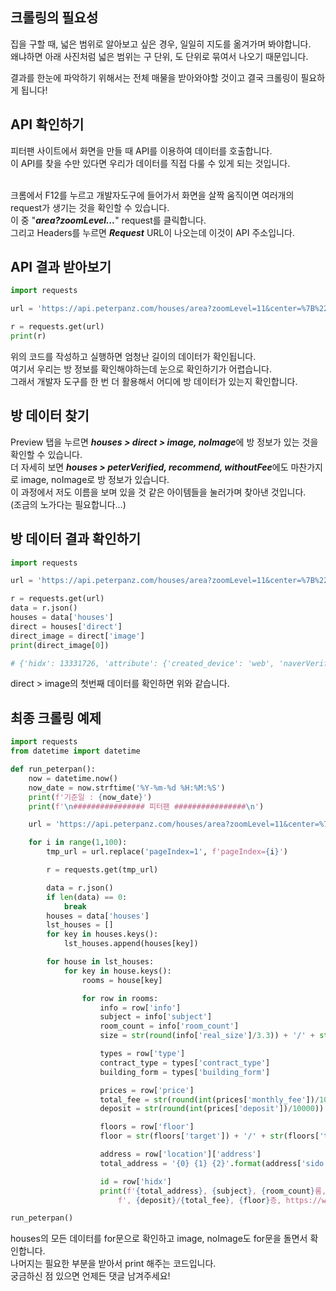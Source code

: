 <!-- [python/크롤링] 피터팬 매물 크롤링 by requests -->
## 크롤링의 필요성
집을 구할 때, 넓은 범위로 알아보고 싶은 경우, 일일히 지도를 옮겨가며 봐야합니다.  
왜냐하면 아래 사진처럼 넓은 범위는 구 단위, 도 단위로 묶여서 나오기 때문입니다.  
<!-- 이미지 -->
결과를 한눈에 파악하기 위해서는 전체 매물을 받아와야할 것이고 결국 크롤링이 필요하게 됩니다!

## API 확인하기
피터팬 사이트에서 화면을 만들 때 API를 이용하여 데이터를 호출합니다.  
이 API를 찾을 수만 있다면 우리가 데이터를 직접 다룰 수 있게 되는 것입니다.  
<br>

크롬에서 F12를 누르고 개발자도구에 들어가서 화면을 살짝 움직이면 여러개의 request가 생기는 것을 확인할 수 있습니다.  
이 중 "***area?zoomLevel...***" request를 클릭합니다.  
그리고 Headers를 누르면 ***Request*** URL이 나오는데 이것이 API 주소입니다.  
<!-- 동영상1 -->

## API 결과 받아보기
~~~python
import requests

url = 'https://api.peterpanz.com/houses/area?zoomLevel=11&center=%7B%22y%22:37.3759959,%22_lat%22:37.3759959,%22x%22:127.2317726,%22_lng%22:127.2317726%7D&dong=&gungu=&filter=latitude:37.1806704~37.570814%7C%7Clongitude:126.9416648~127.5218803%7C%7CcheckDeposit:999~50000000%7C%7CcheckMonth:999~1000000%7C%7CisManagerFee;%5B%22add%22%5D%7C%7CbuildingType;%5B%22%EB%B9%8C%EB%9D%BC/%EC%A3%BC%ED%83%9D%22,%22%EC%95%84%ED%8C%8C%ED%8A%B8%22,%22%EC%98%A4%ED%94%BC%EC%8A%A4%ED%85%94%22%5D%7C%7CcontractType;%5B%22%EC%9B%94%EC%84%B8%22%5D%7C%7CroomType;%5B%22%ED%88%AC%EB%A3%B8%22,%22%EC%93%B0%EB%A6%AC%EB%A3%B8%22%5D%7C%7CroomCount_etc;%5B%221%EC%B8%B5%20~%205%EC%B8%B5%22,%226%EC%B8%B5%20%EC%9D%B4%EC%83%81%22%5D%7C%7CrealSize;%5B%2211%ED%8F%89%20%EC%9D%B4%EC%83%81%22%5D&&pageSize=90&pageIndex=1'

r = requests.get(url)
print(r)
~~~

위의 코드를 작성하고 실행하면 엄청난 길이의 데이터가 확인됩니다.  
여기서 우리는 방 정보를 확인해야하는데 눈으로 확인하기가 어렵습니다.  
그래서 개발자 도구를 한 번 더 활용해서 어디에 방 데이터가 있는지 확인합니다.  

## 방 데이터 찾기
<!-- 동영상2 -->
Preview 탭을 누르면 ***houses > direct > image, noImage***에 방 정보가 있는 것을 확인할 수 있습니다.  
더 자세히 보면 ***houses > peterVerified, recommend, withoutFee***에도 마찬가지로 image, noImage로 방 정보가 있습니다.  
이 과정에서 저도 이름을 보며 있을 것 같은 아이템들을 눌러가며 찾아낸 것입니다.  
(조금의 노가다는 필요합니다...)  

## 방 데이터 결과 확인하기
~~~python
import requests

url = 'https://api.peterpanz.com/houses/area?zoomLevel=11&center=%7B%22y%22:37.3759959,%22_lat%22:37.3759959,%22x%22:127.2317726,%22_lng%22:127.2317726%7D&dong=&gungu=&filter=latitude:37.1806704~37.570814%7C%7Clongitude:126.9416648~127.5218803%7C%7CcheckDeposit:999~50000000%7C%7CcheckMonth:999~1000000%7C%7CisManagerFee;%5B%22add%22%5D%7C%7CbuildingType;%5B%22%EB%B9%8C%EB%9D%BC/%EC%A3%BC%ED%83%9D%22,%22%EC%95%84%ED%8C%8C%ED%8A%B8%22,%22%EC%98%A4%ED%94%BC%EC%8A%A4%ED%85%94%22%5D%7C%7CcontractType;%5B%22%EC%9B%94%EC%84%B8%22%5D%7C%7CroomType;%5B%22%ED%88%AC%EB%A3%B8%22,%22%EC%93%B0%EB%A6%AC%EB%A3%B8%22%5D%7C%7CroomCount_etc;%5B%221%EC%B8%B5%20~%205%EC%B8%B5%22,%226%EC%B8%B5%20%EC%9D%B4%EC%83%81%22%5D%7C%7CrealSize;%5B%2211%ED%8F%89%20%EC%9D%B4%EC%83%81%22%5D&&pageSize=90&pageIndex=1'

r = requests.get(url)
data = r.json()
houses = data['houses']
direct = houses['direct']
direct_image = direct['image']
print(direct_image[0])

# {'hidx': 13331726, 'attribute': {'created_device': 'web', 'naverVerification': True, 'safeDirectTrade': False, 'withoutFee': False, 'withoutFeeDiscount': 0, 'isZero': False, 'recommend': False, 'isFa': None, 'verificationType': 'N', 'isReported': 0, 'isMyReport': 0, 'smartContract': 1, 'userType': 'user', 'status_code': '0103', 'isOwnerConfirm': 0, 'naverUpdatedAt': '2022-08-29 09:40:03', 'peterVerified': False, 'peterVerifiedCheckVacancyDate': '', 'peterOwnerCheckedAt': None}, 'info': {'temp_address': None, 'vaddr': 0, 'subject': '용인 외대 인프라 형성된 신축 쓰리룸 빌라 (풀옵션)', 'room_count': 3, 'bedroom_count': 3, 'thumbnail': 'https://img.peterpanz.com/photo/20220828/13331726/630b193d6ca01_thumb.jpg', 'created_at': '2022-08-28 16:29:01', 'live_start_date': '2022-08-29 00:00:00', 'is_octop': 0, 'is_half_underground': 0, 'is_multilayer': 0, 'supplied_size': 94.43, 'real_size': 51.96}, 'type': {'contract_type': '월세', 'trade_type': 'direct', 'building_form': '빌라', 'building_type': '빌라/주택', 'building_code': '4146125321102540012000001', 'isCafe': False, 'fa3Code': 0}, 'price': {'monthly_fee': 850000, 'deposit': 50000000, 'maintenance_cost': 38000}, 'floor': {'target': 5, 'total': 5, 'floor_type': 1}, 'location': {'coordinate': {'latitude': '37.3340598906396', 'longitude': '127.252819118823'}, 'address': {'sido': '경기도', 'sigungu': '용인시 처인구', 'dong': '모현읍'}}, 'favorite': False, 'recentView': False, 'additional_options': {'is_new_building': 0, 'have_parking_lot': 0, 'is_full_option': 0, 'have_elevator': 0, 'support_loan': 0, 'allow_pet': 0, 'is_main_road': 0}, 'peterFlag': False}
~~~

direct > image의 첫번째 데이터를 확인하면 위와 같습니다.  

## 최종 크롤링 예제
~~~python
import requests
from datetime import datetime

def run_peterpan():
    now = datetime.now()
    now_date = now.strftime('%Y-%m-%d %H:%M:%S')
    print(f'기준일 : {now_date}')
    print(f'\n################ 피터팬 ################\n')

    url = 'https://api.peterpanz.com/houses/area?zoomLevel=11&center=%7B%22y%22:37.3759959,%22_lat%22:37.3759959,%22x%22:127.2317726,%22_lng%22:127.2317726%7D&dong=&gungu=&filter=latitude:37.1806704~37.570814%7C%7Clongitude:126.9416648~127.5218803%7C%7CcheckDeposit:999~50000000%7C%7CcheckMonth:999~1000000%7C%7CisManagerFee;%5B%22add%22%5D%7C%7CbuildingType;%5B%22%EB%B9%8C%EB%9D%BC/%EC%A3%BC%ED%83%9D%22,%22%EC%95%84%ED%8C%8C%ED%8A%B8%22,%22%EC%98%A4%ED%94%BC%EC%8A%A4%ED%85%94%22%5D%7C%7CcontractType;%5B%22%EC%9B%94%EC%84%B8%22%5D%7C%7CroomType;%5B%22%ED%88%AC%EB%A3%B8%22,%22%EC%93%B0%EB%A6%AC%EB%A3%B8%22%5D%7C%7CroomCount_etc;%5B%221%EC%B8%B5%20~%205%EC%B8%B5%22,%226%EC%B8%B5%20%EC%9D%B4%EC%83%81%22%5D%7C%7CrealSize;%5B%2211%ED%8F%89%20%EC%9D%B4%EC%83%81%22%5D&&pageSize=90&pageIndex=1'

    for i in range(1,100):
        tmp_url = url.replace('pageIndex=1', f'pageIndex={i}')

        r = requests.get(tmp_url)

        data = r.json()
        if len(data) == 0:
            break
        houses = data['houses']
        lst_houses = []
        for key in houses.keys():
            lst_houses.append(houses[key])

        for house in lst_houses:
            for key in house.keys():
                rooms = house[key]

                for row in rooms:
                    info = row['info']
                    subject = info['subject']
                    room_count = info['room_count']
                    size = str(round(info['real_size']/3.3)) + '/' + str(round(info['supplied_size']/3.3))

                    types = row['type']
                    contract_type = types['contract_type']
                    building_form = types['building_form']

                    prices = row['price']
                    total_fee = str(round(int(prices['monthly_fee'])/10000) + round(int(prices['maintenance_cost'])/10000))
                    deposit = str(round(int(prices['deposit'])/10000))

                    floors = row['floor']
                    floor = str(floors['target']) + '/' + str(floors['total'])

                    address = row['location']['address']
                    total_address = '{0} {1} {2}'.format(address['sido'], address['sigungu'], address['dong'])

                    id = row['hidx']
                    print(f'{total_address}, {subject}, {room_count}룸, {size}평, {building_form}' + 
                        f', {deposit}/{total_fee}, {floor}층, https://www.peterpanz.com/house/{id}')

run_peterpan()
~~~

houses의 모든 데이터를 for문으로 확인하고 image, noImage도 for문을 돌면서 확인합니다.  
나머지는 필요한 부분을 받아서 print 해주는 코드입니다.  
궁금하신 점 있으면 언제든 댓글 남겨주세요!